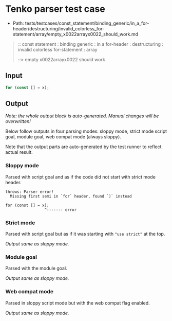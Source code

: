 # Tenko parser test case

- Path: tests/testcases/const_statement/binding_generic/in_a_for-header/destructuring/invalid_colorless_for-statement/array/empty_x0022arrayx0022_should_work.md

> :: const statement : binding generic : in a for-header : destructuring : invalid colorless for-statement : array
>
> ::> empty x0022arrayx0022 should work

## Input

`````js
for (const [] = x);
`````

## Output

_Note: the whole output block is auto-generated. Manual changes will be overwritten!_

Below follow outputs in four parsing modes: sloppy mode, strict mode script goal, module goal, web compat mode (always sloppy).

Note that the output parts are auto-generated by the test runner to reflect actual result.

### Sloppy mode

Parsed with script goal and as if the code did not start with strict mode header.

`````
throws: Parser error!
  Missing first semi in `for` header, found `)` instead

for (const [] = x);
                 ^------- error
`````

### Strict mode

Parsed with script goal but as if it was starting with `"use strict"` at the top.

_Output same as sloppy mode._

### Module goal

Parsed with the module goal.

_Output same as sloppy mode._

### Web compat mode

Parsed in sloppy script mode but with the web compat flag enabled.

_Output same as sloppy mode._
